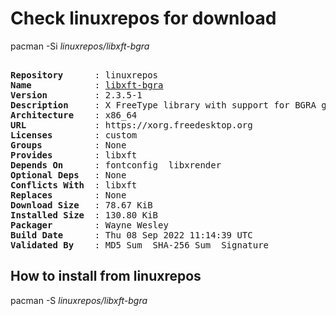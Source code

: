 # Check linuxrepos for download

pacman -Si *linuxrepos/libxft-bgra*

<div class="highlight"><pre class="highlight"><text>
<b>Repository</b>      : linuxrepos
<b>Name</b>            : <a href="../../x86_64/libxft-bgra-2.3.5-1-x86_64.pkg.tar.zst">libxft-bgra</a>
<b>Version</b>         : 2.3.5-1
<b>Description</b>     : X FreeType library with support for BGRA glyphs and scaling.
<b>Architecture</b>    : x86_64
<b>URL</b>             : https://xorg.freedesktop.org
<b>Licenses</b>        : custom
<b>Groups</b>          : None
<b>Provides</b>        : libxft
<b>Depends On</b>      : fontconfig  libxrender
<b>Optional Deps</b>   : None
<b>Conflicts With</b>  : libxft
<b>Replaces</b>        : None
<b>Download Size</b>   : 78.67 KiB
<b>Installed Size</b>  : 130.80 KiB
<b>Packager</b>        : Wayne Wesley <wayne6324@gmail.com>
<b>Build Date</b>      : Thu 08 Sep 2022 11:14:39 UTC
<b>Validated By</b>    : MD5 Sum  SHA-256 Sum  Signature
</text></pre></div>

## How to install from linuxrepos

pacman -S *linuxrepos/libxft-bgra*
